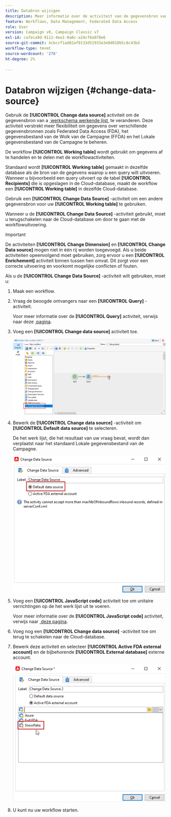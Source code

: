 ```yaml
---
title: Databron wijzigen
description: Meer informatie over de activiteit van de gegevensbron van de Verandering
feature: Workflows, Data Management, Federated Data Access
role: User
version: Campaign v8, Campaign Classic v7
exl-id: ca7eca9d-9112-4ea1-9a0c-a24cf6a978e6
source-git-commit: 4cbccf1ad02af9133d51933e3e0d010b5c8c43bd
workflow-type: tm+mt
source-wordcount: '278'
ht-degree: 2%

---
```


# Databron wijzigen {#change-data-source}

Gebruik de **[!UICONTROL Change data source]** activiteit om de gegevensbron van a [&#x200B; werkschema werkende lijst &#x200B;](use-workflow-data.md#workflow-temporary-work-table) te veranderen. Deze activiteit verstrekt meer flexibiliteit om gegevens over verschillende gegevensbronnen zoals Federated Data Access (FDA), het gegevensbestand van de Wolk van de Campagne (FFDA) en het Lokale gegevensbestand van de Campagne te beheren.

De workflow **[!UICONTROL Working table]** wordt gebruikt om gegevens af te handelen en te delen met de workflowactiviteiten.

Standaard wordt **[!UICONTROL Working table]** gemaakt in dezelfde database als de bron van de gegevens waarop u een query wilt uitvoeren.
Wanneer u bijvoorbeeld een query uitvoert op de tabel **[!UICONTROL Recipients]** die is opgeslagen in de Cloud-database, maakt de workflow een **[!UICONTROL Working table]** in dezelfde Cloud-database.

Gebruik een **[!UICONTROL Change Data Source]** -activiteit om een andere gegevensbron voor uw **[!UICONTROL Working table]** te gebruiken.

Wanneer u de **[!UICONTROL Change Data Source]** -activiteit gebruikt, moet u terugschakelen naar de Cloud-database om door te gaan met de workflowuitvoering.

>[!IMPORTANT]
>
>De activiteiten **[!UICONTROL Change Dimension]** en **[!UICONTROL Change Data source]** mogen niet in één rij worden toegevoegd. Als u beide activiteiten opeenvolgend moet gebruiken, zorg ervoor u een **[!UICONTROL Enrichement]** activiteit binnen tussen hen omvat. Dit zorgt voor een correcte uitvoering en voorkomt mogelijke conflicten of fouten.

Als u de **[!UICONTROL Change Data Source]** -activiteit wilt gebruiken, moet u:

1. Maak een workflow.

1. Vraag de beoogde ontvangers naar een **[!UICONTROL Query]** -activiteit.

   Voor meer informatie over de **[!UICONTROL Query]** activiteit, verwijs naar deze [&#x200B; pagina &#x200B;](query.md#create-a-query).

1. Voeg een **[!UICONTROL Change data source]** activiteit toe.

   ![](assets/change-data-source.png)

1. Bewerk de **[!UICONTROL Change data source]** -activiteit om **[!UICONTROL Default data source]** te selecteren.

   De het werk lijst, die het resultaat van uw vraag bevat, wordt dan verplaatst naar het standaard Lokale gegevensbestand van de Campagne.

   ![](assets/change-data-source_2.png)

1. Voeg een **[!UICONTROL JavaScript code]** activiteit toe om unitaire verrichtingen op de het werk lijst uit te voeren.

   Voor meer informatie over de **[!UICONTROL JavaScript code]** activiteit, verwijs naar [&#x200B; deze pagina &#x200B;](sql-code-and-javascript-code.md#javascript-code).

1. Voeg nog een **[!UICONTROL Change data source]** -activiteit toe om terug te schakelen naar de Cloud-database.

1. Bewerk deze activiteit en selecteer **[!UICONTROL Active FDA external account]** en de bijbehorende **[!UICONTROL External database]** externe account.

   ![](assets/change-data-source_3.png)

1. U kunt nu uw workflow starten.
